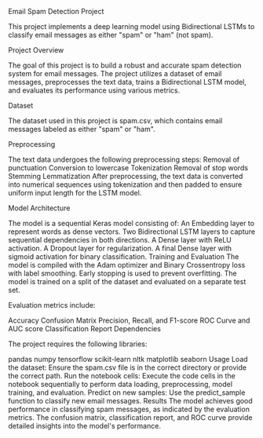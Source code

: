 Email Spam Detection Project


This project implements a deep learning model using Bidirectional LSTMs to classify email messages as either "spam" or "ham" (not spam).


Project Overview

The goal of this project is to build a robust and accurate spam detection system for email messages. The project utilizes a dataset of email messages, preprocesses the text data, trains a Bidirectional LSTM model, and evaluates its performance using various metrics.


Dataset

The dataset used in this project is spam.csv, which contains email messages labeled as either "spam" or "ham".


Preprocessing

The text data undergoes the following preprocessing steps:
Removal of punctuation
Conversion to lowercase
Tokenization
Removal of stop words
Stemming
Lemmatization
After preprocessing, the text data is converted into numerical sequences using tokenization and then padded to ensure uniform input length for the LSTM model.


Model Architecture

The model is a sequential Keras model consisting of:
An Embedding layer to represent words as dense vectors.
Two Bidirectional LSTM layers to capture sequential dependencies in both directions.
A Dense layer with ReLU activation.
A Dropout layer for regularization.
A final Dense layer with sigmoid activation for binary classification.
Training and Evaluation
The model is compiled with the Adam optimizer and Binary Crossentropy loss with label smoothing. Early stopping is used to prevent overfitting. The model is trained on a split of the dataset and evaluated on a separate test set.


Evaluation metrics include:

Accuracy
Confusion Matrix
Precision, Recall, and F1-score
ROC Curve and AUC score
Classification Report
Dependencies


The project requires the following libraries:

pandas
numpy
tensorflow
scikit-learn
nltk
matplotlib
seaborn
Usage
Load the dataset: Ensure the spam.csv file is in the correct directory or provide the correct path.
Run the notebook cells: Execute the code cells in the notebook sequentially to perform data loading, preprocessing, model training, and evaluation.
Predict on new samples: Use the predict_sample function to classify new email messages.
Results
The model achieves good performance in classifying spam messages, as indicated by the evaluation metrics. The confusion matrix, classification report, and ROC curve provide detailed insights into the model's performance.
